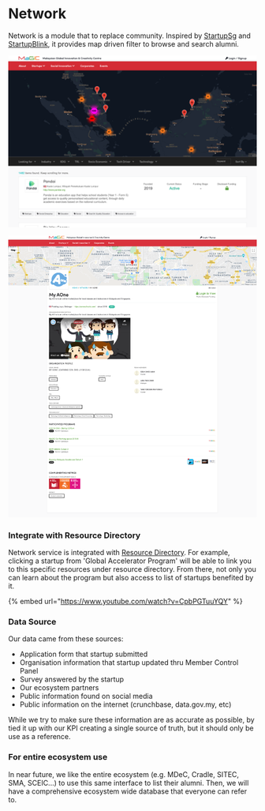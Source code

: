 # Network

Network is a module that to replace community. Inspired by [StartupSg](https://www.startupsg.gov.sg/) and [StartupBlink](https://startupblink.com/), it provides map  driven filter to browse and search alumni.

![Map view filter](../../.gitbook/assets/screenshot-2021-03-17-at-1.39.28-pm.png)

![Alumni detail page showing their attributes, team members and program joined.](../../.gitbook/assets/my-aone%20%281%29.png)

### Integrate with Resource Directory

Network service is integrated with [Resource Directory](../open-source-modules/resource-directory.md). For example, clicking a startup from 'Global Accelerator Program' will be able to link you to this specific resources under resource directory. From there, not only you can learn about the program but also access to list of startups benefited by it.

{% embed url="https://www.youtube.com/watch?v=CpbPGTuuYQY" %}

### Data Source

Our data came from these sources:

* Application form that startup submitted
* Organisation information that startup updated thru Member Control Panel
* Survey answered by the startup
* Our ecosystem partners
* Public information found on social media
* Public information on the internet \(crunchbase, data.gov.my, etc\)

While we try to make sure these information are as accurate as possible, by tied it up with our KPI creating a single source of truth, but it should only be use as a reference.

### For entire ecosystem use

In near future, we like the entire ecosystem \(e.g. MDeC, Cradle, SITEC, SMA, SCEIC...\) to use this same interface to list their alumni. Then, we will have a comprehensive ecosystem wide database that everyone can refer to.  

